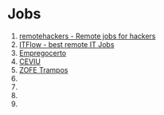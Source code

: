 # Jobs

1. [remotehackers - Remote jobs for hackers](http://remotehackers.com/)
1. [ITFlow - best remote IT Jobs](http://itflow.biz/)
1. [Empregocerto](http://empregocerto.uol.com.br/)
1. [CEVIU](http://www.ceviu.com.br/)
1. [ZOFE Trampos](http://zofe.com.br/trampos/)
1. []()
1. []()
1. []()
1. []()